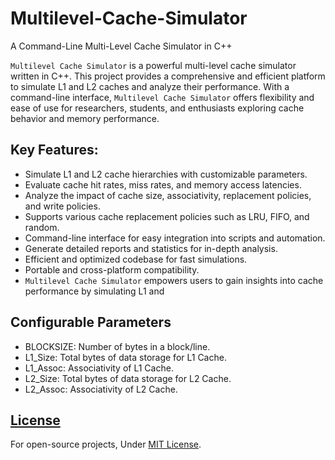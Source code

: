 # Multilevel-Cache-Simulator
A Command-Line Multi-Level Cache Simulator in C++

`Multilevel Cache Simulator` is a powerful multi-level cache simulator written in C++. This project provides a comprehensive and efficient platform to simulate L1 and L2 caches and analyze their performance. With a command-line interface, `Multilevel Cache Simulator` offers flexibility and ease of use for researchers, students, and enthusiasts exploring cache behavior and memory performance.

## Key Features:
* Simulate L1 and L2 cache hierarchies with customizable parameters.
* Evaluate cache hit rates, miss rates, and memory access latencies.
* Analyze the impact of cache size, associativity, replacement policies, and write policies.
* Supports various cache replacement policies such as LRU, FIFO, and random.
* Command-line interface for easy integration into scripts and automation.
* Generate detailed reports and statistics for in-depth analysis.
* Efficient and optimized codebase for fast simulations.
* Portable and cross-platform compatibility.
* `Multilevel Cache Simulator` empowers users to gain insights into cache performance by simulating L1 and 

## Configurable Parameters
* BLOCKSIZE: Number of bytes in a block/line.
* L1_Size: Total bytes of data storage for L1 Cache.
* L1_Assoc: Associativity of L1 Cache.
* L2_Size: Total bytes of data storage for L2 Cache.
* L2_Assoc: Associativity of L2 Cache.



## [License](/LICENSE)

For open-source projects, Under [MIT License](/LICENSE).